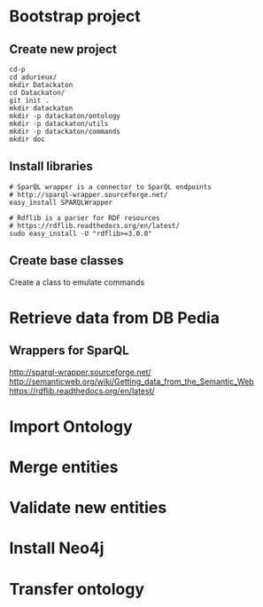 # Bootstrap project

## Create new project

```
cd-p
cd adurieux/
mkdir Datackaton
cd Datackaton/
git init .
mkdir datackaton
mkdir -p datackaton/ontology
mkdir -p datackaton/utils
mkdir -p datackaton/commands
mkdir doc
```

## Install libraries

```
# SparQL wrapper is a connector to SparQL endpoints
# http://sparql-wrapper.sourceforge.net/
easy_install SPARQLWrapper

# Rdflib is a parser for RDF resources
# https://rdflib.readthedocs.org/en/latest/
sudo easy_install -U "rdflib>=3.0.0"
```

## Create base classes

Create a class to emulate commands 







# Retrieve data from DB Pedia

## Wrappers for SparQL 

http://sparql-wrapper.sourceforge.net/
http://semanticweb.org/wiki/Getting_data_from_the_Semantic_Web
https://rdflib.readthedocs.org/en/latest/





# Import Ontology


# Merge entities



# Validate new entities

# Install Neo4j


# Transfer ontology